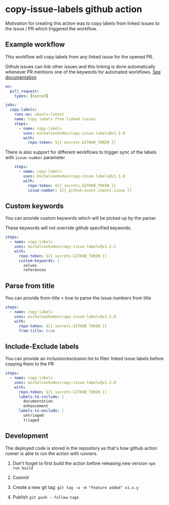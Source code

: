 # copy-issue-labels github action

Motivation for creating this action was to copy labels from linked issues to the issue / PR which triggered the workflow.

## Example workflow

This workflow will copy labels from any linked issue for the opened PR.

Github issues can link other issues and this linking is done automatically whenever PR mentions one of the keywords for automated workflows. [See documentation](https://docs.github.com/en/free-pro-team@latest/github/managing-your-work-on-github/linking-a-pull-request-to-an-issue#linking-a-pull-request-to-an-issue-using-a-keyword)

```yml
on: 
  pull_request:
    types: [opened]

jobs:
  copy-labels:
    runs-on: ubuntu-latest
    name: Copy labels from linked issues
    steps:
      - name: copy-labels
        uses: michalvankodev/copy-issue-labels@v1.3.0
        with:
          repo-token: ${{ secrets.GITHUB_TOKEN }}
```

There is also support for different workflows to trigger sync of the labels with `issue-number` parameter

```yml
    steps:
      - name: copy-labels
        uses: michalvankodev/copy-issue-labels@v1.3.0
        with:
          repo-token: ${{ secrets.GITHUB_TOKEN }}
          issue-number: ${{ github.event.inputs.issue }}
```

## Custom keywords

You can provide custom keywords which will be picked up by the parser.

These keywords will not override github specified keywords.

```yml
steps:
  - name: copy-labels
    uses: michalvankodev/copy-issue-labels@v1.2.1
    with:
      repo-token: ${{ secrets.GITHUB_TOKEN }}
      custom-keywords: |
        solves
        references
```

## Parse from title

You can provide from-title = true to parse the issue numbers from title

```yml
steps:
  - name: copy-labels
    uses: michalvankodev/copy-issue-labels@v1.3.0
    with:
      repo-token: ${{ secrets.GITHUB_TOKEN }}
      from-title: true
```

## Include-Exclude labels

You can provide an inclusion/exclusion list to filter linked issue labels before copying them to the PR

```yml
steps:
  - name: copy-labels
    uses: michalvankodev/copy-issue-labels@v1.3.0
    with:
      repo-token: ${{ secrets.GITHUB_TOKEN }}
      labels-to-include: |
        documentation
        enhancement
      labels-to-exclude: |
        untriaged
        triaged
```


## Development

The deployed code is stored in the repository as that's how github action runner is able to run the action with _runners_.

1. Don't forget to first build the action before releasing new version
  `npm run build`

2. Commit
3. Create a new git tag: `git tag -a -m "Feature added" v1.x.y`
4. Publish `git push --follow-tags`
